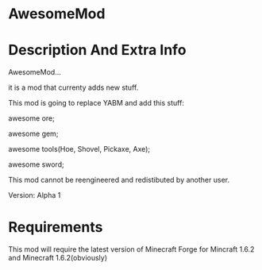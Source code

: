 AwesomeMod
===============
Description And Extra Info
===============

AwesomeMod...

it is a mod that currenty adds new stuff.

This mod is going to replace YABM and add this stuff:

awesome ore;

awesome gem;

awesome tools(Hoe, Shovel, Pickaxe, Axe);

awesome sword;

This mod cannot be reengineered and redistibuted by another user.

Version: Alpha 1

Requirements
===============
This mod will require the latest version of Minecraft Forge for Mincraft 1.6.2 and Minecraft 1.6.2(obviously) 

